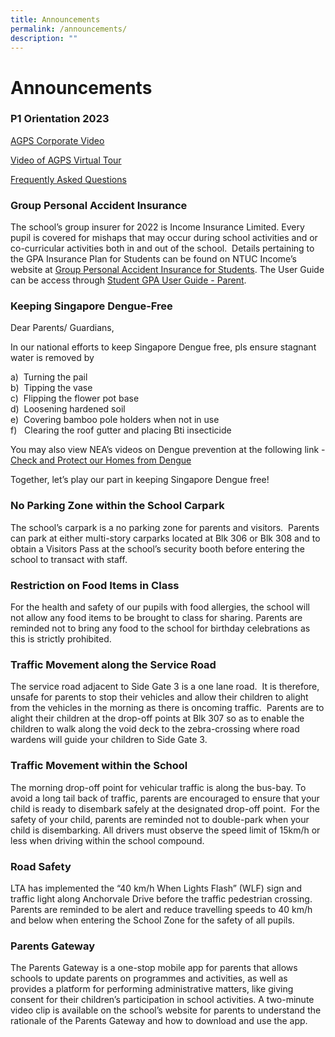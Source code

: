 ```yaml
---
title: Announcements
permalink: /announcements/
description: ""
---
```

Announcements
=============
### P1 Orientation 2023

<a href="https://moe-anchorgreenpri-staging.netlify.app/resources/p1-orientation-2023/agps-corporate-video/" target=_blank>AGPS Corporate Video
</a>

[Video of AGPS Virtual Tour](https://moe-anchorgreenpri-staging.netlify.app/resources/p1-orientation-2023/agps-corporate-video/)

[Frequently Asked Questions](https://moe-anchorgreenpri-staging.netlify.app/resources/p1-orientation-2022/frequently-asked-questions)


### Group Personal Accident Insurance

The school’s group insurer for 2022 is Income Insurance Limited. Every pupil is covered for mishaps that may occur during school activities and or co-curricular activities both in and out of the school.  Details pertaining to the GPA Insurance Plan for Students can be found on NTUC Income’s website at [Group Personal Accident Insurance for Students]( https://www.income.com.sg/group-insurance-for-schools-and-moe-personnel/group-personal-accident-for-students). The User Guide can be access through [Student GPA User Guide - Parent](https://s3.ap-southeast-1.amazonaws.com/mhc.static/Income/Student+GPA+User+Guide+-+Parent.pdf).





### Keeping Singapore Dengue-Free

Dear Parents/ Guardians,

In our national efforts to keep Singapore Dengue free, pls ensure stagnant water is removed by

a)  Turning the pail  
b)  Tipping the vase  
c)  Flipping the flower pot base  
d)  Loosening hardened soil  
e)  Covering bamboo pole holders when not in use  
f)   Clearing the roof gutter and placing Bti insecticide

You may also view NEA’s videos on Dengue prevention at the following link - <a href="https://youtu.be/aOMVON8aqBY" target=_blank>Check and Protect our Homes from Dengue</a>

Together, let’s play our part in keeping Singapore Dengue free!


### No Parking Zone within the School Carpark

The school’s carpark is a no parking zone for parents and visitors.  Parents can park at either multi-story carparks located at Blk 306 or Blk 308 and to obtain a Visitors Pass at the school’s security booth before entering the school to transact with staff.

### Restriction on Food Items in Class

For the health and safety of our pupils with food allergies, the school will not allow any food items to be brought to class for sharing. Parents are reminded not to bring any food to the school for birthday celebrations as this is strictly prohibited.

### Traffic Movement along the Service Road

The service road adjacent to Side Gate 3 is a one lane road.  It is therefore, unsafe for parents to stop their vehicles and allow their children to alight from the vehicles in the morning as there is oncoming traffic.  Parents are to alight their children at the drop-off points at Blk 307 so as to enable the children to walk along the void deck to the zebra-crossing where road wardens will guide your children to Side Gate 3.

### Traffic Movement within the School

The morning drop-off point for vehicular traffic is along the bus-bay. To avoid a long tail back of traffic, parents are encouraged to ensure that your child is ready to disembark safely at the designated drop-off point.  For the safety of your child, parents are reminded not to double-park when your child is disembarking. All drivers must observe the speed limit of 15km/h or less when driving within the school compound.

### Road Safety

LTA has implemented the “40 km/h When Lights Flash” (WLF) sign and traffic light along Anchorvale Drive before the traffic pedestrian crossing. Parents are reminded to be alert and reduce travelling speeds to 40 km/h and below when entering the School Zone for the safety of all pupils.

### Parents Gateway

The Parents Gateway is a one-stop mobile app for parents that allows schools to update parents on programmes and activities, as well as provides a platform for performing administrative matters, like giving consent for their children’s participation in school activities. A two-minute video clip is available on the school’s website for parents to understand the rationale of the Parents Gateway and how to download and use the app.